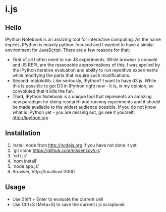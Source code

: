 i.js
====

Hello
-----

IPython Notebook is an amazing tool for interactive computing. As the name implies, IPython is heavily python-focused  and I wanted to have a similar environment for JavaScript. There are a few reasons for that:

* First of all I often need to run JS experiments. While browser's console and JS REPL are the reasonable approximations of this, I was spoiled by the IPython iterative evaluation and ability to run repetitive experiments while modifying the parts that require such modifications.
* Second: matplotlib. Like seriously, IPython? I want to have d3.js. While this is possible to get D3 in IPython right now - it is, in my opinion, so convoluted that it kills the fun.
* Third, IPython Notebook is a unique tool that represents an amazing new paradigm for doing research and running experiments and it should be made available to the widest audience possible. If you do not know what is IPython yet - you are missing out, go see it yourself: http://ipython.org

Installation
-------------

1. Install node from http://nodejs.org if you have not done it yet
2. 'git clone https://github.com/mksenzov/i.js'
3. 'cd i.js'
4. 'npm install'
5. 'node app.js'
6. Browser, http://localhost:3000

Usage
-----

* Use Shift + Enter to evaluate the current cell
* Use Ctrl+S (Meta+S) to save the current i.js scrapbook
